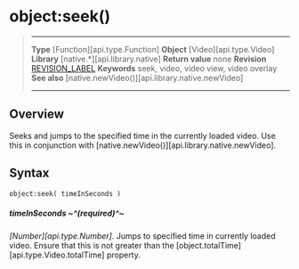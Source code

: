 # object:seek()

> --------------------- ------------------------------------------------------------------------------------------
> __Type__              [Function][api.type.Function]
> __Object__            [Video][api.type.Video]
> __Library__           [native.*][api.library.native]
> __Return value__      none
> __Revision__          [REVISION_LABEL](REVISION_URL)
> __Keywords__          seek, video, video view, video overlay
> __See also__          [native.newVideo()][api.library.native.newVideo]
> --------------------- ------------------------------------------------------------------------------------------


## Overview

Seeks and jumps to the specified time in the currently loaded video. Use this in conjunction with [native.newVideo()][api.library.native.newVideo].

## Syntax

	object:seek( timeInSeconds )

##### timeInSeconds ~^(required)^~
_[Number][api.type.Number]._ Jumps to specified time in currently loaded video. Ensure that this is not greater than the [object.totalTime][api.type.Video.totalTime] property.